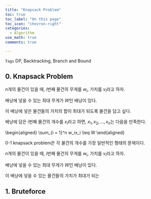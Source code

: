 ```yaml
---
title: "Knapsack Problem"
toc: true
toc_label: "On this page"
toc_icon: "chevron-right"
categories:
  - Algorithm
use_math: true
comments: true

---
```


`Tags` DP, Backtracking, Branch and Bound

## 0. Knapsack Problem

$n$개의 물건이 있을 때, $i$번째 물건의 무게를 $w_i$, 가치를 $v_i$라고 하자.

배낭에 넣을 수 있는 최대 무게가 $W$인 배낭이 있다.

이 배낭에 넣은 물건들의 가치의 합이 최대가 되도록 물건을 담고 싶다.

배낭에 담은 $i$번째 물건의 개수를 $x_i$라고 하면, $x_1, x_2, \dots, x_n$는 다음을 만족한다.

\begin{aligned}
\sum_{i = 1}^n w_ix_i \leq W
\end{aligned}




0-1 knapsack problem은 각 물건의 개수를 가장 일반적인 형태의 문제이다.

$n$개의 물건이 있을 때, $i$번째 물건의 무게를 $w_i$, 가치를 $v_i$라고 하자.

배낭에 넣을 수 있는 최대 무게가 $W$인 배낭이 있다.

이 배낭에 넣을 수 있는 물건들의 가치가 최대가 되는 

## 1. Bruteforce

